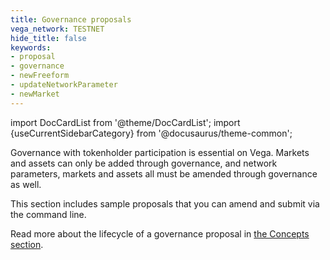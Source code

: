 ```yaml
---
title: Governance proposals
vega_network: TESTNET
hide_title: false
keywords:
- proposal
- governance
- newFreeform
- updateNetworkParameter
- newMarket
---
```

import DocCardList from '@theme/DocCardList';
import {useCurrentSidebarCategory} from '@docusaurus/theme-common';

Governance with tokenholder participation is essential on Vega. Markets and assets can only be added through governance, and network parameters, markets and assets all must be amended through governance as well.

This section includes sample proposals that you can amend and submit via the command line.

<DocCardList items={useCurrentSidebarCategory().items}/>

Read more about the lifecycle of a governance proposal in [the Concepts section](../../concepts/vega-protocol.md#governance).